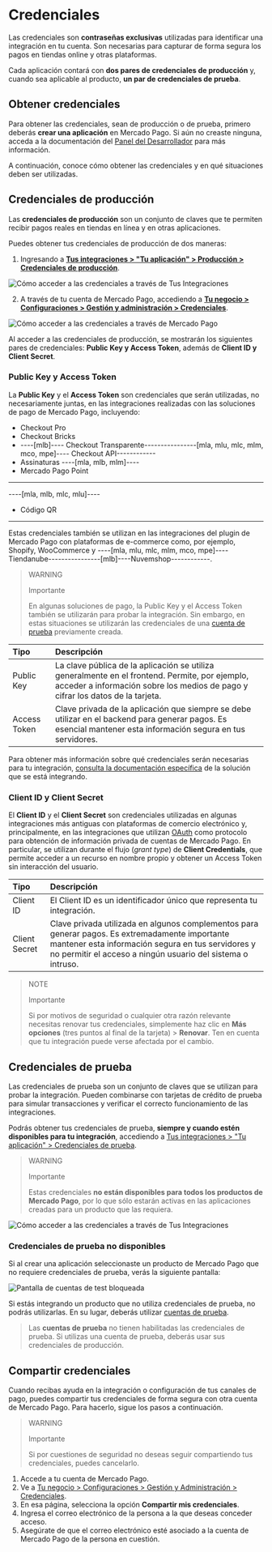# Credenciales

Las credenciales son **contraseñas exclusivas** utilizadas para identificar una integración en tu cuenta. Son necesarias para capturar de forma segura los pagos en tiendas online y otras plataformas. 

Cada aplicación contará con **dos pares de credenciales de producción** y, cuando sea aplicable al producto, **un par de credenciales de prueba**.

## Obtener credenciales

Para obtener las credenciales, sean de producción o de prueba, primero deberás **crear una aplicación** en Mercado Pago. Si aún no creaste ninguna, acceda a la documentación del [Panel del Desarrollador](/developers/es/docs/your-integrations/dashboard#bookmark_criar_nova_aplicação) para más información.

A continuación, conoce cómo obtener las credenciales y en qué situaciones deben ser utilizadas.

## Credenciales de producción

Las **credenciales de producción** son un conjunto de claves que te permiten recibir pagos reales en tiendas en línea y en otras aplicaciones.

Puedes obtener tus credenciales de producción de dos maneras:

1. Ingresando a [**Tus integraciones > "Tu aplicación" > Producción > Credenciales de producción**](https://www.mercadopago[FAKER][URL][DOMAIN]/developers/panel/app).

![Cómo acceder a las credenciales a través de Tus Integraciones](/images/credentials/credentials-prod-mp-es-v2.gif)

2. A través de tu cuenta de Mercado Pago, accediendo a [**Tu negocio > Configuraciones > Gestión y administración > Credenciales**](https://www.mercadopago[FAKER][URL][DOMAIN]/settings/account/credentials).

![Cómo acceder a las credenciales a través de Mercado Pago](/images/credentials/credentials-prod-mp-es.gif)

Al acceder a las credenciales de producción, se mostrarán los siguientes pares de credenciales: **Public Key y Access Token**, además de **Client ID y Client Secret**.

### Public Key y Access Token

La **Public Key** y el **Access Token** son credenciales que serán utilizadas, no necesariamente juntas, en las integraciones realizadas con las soluciones de pago de Mercado Pago, incluyendo:

- Checkout Pro
- Checkout Bricks
- ----[mlb]---- Checkout Transparente----------------[mla, mlu, mlc, mlm, mco, mpe]---- Checkout API------------
- Assinaturas
----[mla, mlb, mlm]----
- Mercado Pago Point

------------
----[mla, mlb, mlc, mlu]----
- Código QR

------------

Estas credenciales también se utilizan en las integraciones del plugin de Mercado Pago con plataformas de e-commerce como, por ejemplo, Shopify, WooCommerce y ----[mla, mlu, mlc, mlm, mco, mpe]----Tiendanube----------------[mlb]----Nuvemshop------------.

> WARNING
>
> Importante
>
> En algunas soluciones de pago, la Public Key y el Access Token también se utilizarán para probar la integración. Sin embargo, en estas situaciones se utilizarán las credenciales de una [cuenta de prueba](/developers/es/docs/your-integrations/test/accounts) previamente creada.

| Tipo | Descripción |
| :--- | :--- |
| Public Key | La clave pública de la aplicación se utiliza generalmente en el frontend. Permite, por ejemplo, acceder a información sobre los medios de pago y cifrar los datos de la tarjeta. |
| Access Token | Clave privada de la aplicación que siempre se debe utilizar en el backend para generar pagos. Es esencial mantener esta información segura en tus servidores. |

Para obtener más información sobre qué credenciales serán necesarias para tu integración, [consulta la documentación específica](https://www.mercadopago[FAKER][URL][DOMAIN]/developers/es/docs) de la solución que se está integrando.

### Client ID y Client Secret

El **Client ID** y el **Client Secret** son credenciales utilizadas en algunas integraciones más antiguas con plataformas de comercio electrónico y, principalmente, en las integraciones que utilizan [OAuth](/developers/es/docs/security/oauth/introduction) como protocolo para obtención de información privada de cuentas de Mercado Pago. En particular, se utilizan durante el flujo (_grant type_) de **Client Credentials**, que permite acceder a un recurso en nombre propio y obtener un Access Token sin interacción del usuario.

| Tipo | Descripción |
| :--- | :--- |
| Client ID | El Client ID es un identificador único que representa tu integración. |
| Client Secret | Clave privada utilizada en algunos complementos para generar pagos. Es extremadamente importante mantener esta información segura en tus servidores y no permitir el acceso a ningún usuario del sistema o intruso. |

> NOTE
>
> Importante
>
> Si por motivos de seguridad o cualquier otra razón relevante necesitas renovar tus credenciales, simplemente haz clic en **Más opciones** (tres puntos al final de la tarjeta) > **Renovar**. Ten en cuenta que tu integración puede verse afectada por el cambio.

## Credenciales de prueba

Las credenciales de prueba son un conjunto de claves que se utilizan para probar la integración. Pueden combinarse con tarjetas de crédito de prueba para simular transacciones y verificar el correcto funcionamiento de las integraciones.

Podrás obtener tus credenciales de prueba, **siempre y cuando estén disponibles para tu integración**, accediendo a [Tus integraciones > "Tu aplicación" > Credenciales de prueba](https://www.mercadopago[FAKER][URL][DOMAIN]/developers/panel/app).

> WARNING
>
> Importante
>
> Estas credenciales **no están disponibles para todos los productos de Mercado Pago**, por lo que sólo estarán activas en las aplicaciones creadas para un producto que las requiera.

![Cómo acceder a las credenciales a través de Tus Integraciones](/images/credentials/credentials-test-panel-es.gif)

### Credenciales de prueba no disponibles

Si al crear una aplicación seleccionaste un producto de Mercado Pago que no requiere credenciales de prueba, verás la siguiente pantalla:

![Pantalla de cuentas de test bloqueada](/images/credentials/blocked-test-credentials-es-v2.png)

Si estás integrando un producto que no utiliza credenciales de prueba, no podrás utilizarlas. En su lugar, deberás utilizar [cuentas de prueba](/developers/es/docs/your-integrations/test/accounts). 

> Las **cuentas de prueba** no tienen habilitadas las credenciales de prueba. Si utilizas una cuenta de prueba, deberás usar sus credenciales de producción.

## Compartir credenciales

Cuando recibas ayuda en la integración o configuración de tus canales de pago, puedes compartir tus credenciales de forma segura con otra cuenta de Mercado Pago. Para hacerlo, sigue los pasos a continuación.

> WARNING
>
> Importante
>
> Si por cuestiones de seguridad no deseas seguir compartiendo tus credenciales, puedes cancelarlo.

1. Accede a tu cuenta de Mercado Pago.
2. Ve a [Tu negocio > Configuraciones > Gestión y Administración > Credenciales](https://www.mercadopago[FAKER][URL][DOMAIN]/settings/account/credentials).
3. En esa página, selecciona la opción **Compartir mis credenciales**.
4. Ingresa el correo electrónico de la persona a la que deseas conceder acceso.
5. Asegúrate de que el correo electrónico esté asociado a la cuenta de Mercado Pago de la persona en cuestión.
